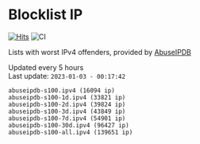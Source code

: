 # Blocklist IP

[![Hits](https://hits.seeyoufarm.com/api/count/incr/badge.svg?url=https%3A%2F%2Fgithub.com%2Fborestad%2Fblocklist-ip%2F&count_bg=%2379C83D&title_bg=%23555555&icon=&icon_color=%23E7E7E7&title=hits&edge_flat=false)](https://hits.seeyoufarm.com)  ![CI](https://img.shields.io/github/workflow/status/borestad/blocklist-ip/CI?style=flat-square)

Lists with worst IPv4 offenders, provided by [AbuseIPDB](https://www.abuseipdb.com/)

<!-- FOOTER-PLACEHOLDER -->
Updated every 5 hours<br>
Last update: `2023-01-03 - 00:17:42`
```
abuseipdb-s100.ipv4 (16094 ip)
abuseipdb-s100-1d.ipv4 (33821 ip)
abuseipdb-s100-2d.ipv4 (39824 ip)
abuseipdb-s100-3d.ipv4 (43849 ip)
abuseipdb-s100-7d.ipv4 (54901 ip)
abuseipdb-s100-30d.ipv4 (96427 ip)
abuseipdb-s100-all.ipv4 (139651 ip)
```
